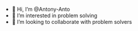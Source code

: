- 👋 Hi, I’m @Antony-Anto
- 👀 I’m interested in problem solving
- 💞️ I’m looking to collaborate with problem solvers


<!---
Antony-Anto/Antony-Anto is a ✨ special ✨ repository because its `README.md` (this file) appears on your GitHub profile.
You can click the Preview link to take a look at your changes.
--->
